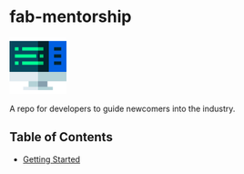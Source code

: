 # fab-mentorship

<img src="/Images/code.png" width="100" height="100">

A repo for developers to guide newcomers into the industry.

## Table of Contents

- [Getting Started](/Getting-Started/README.md)